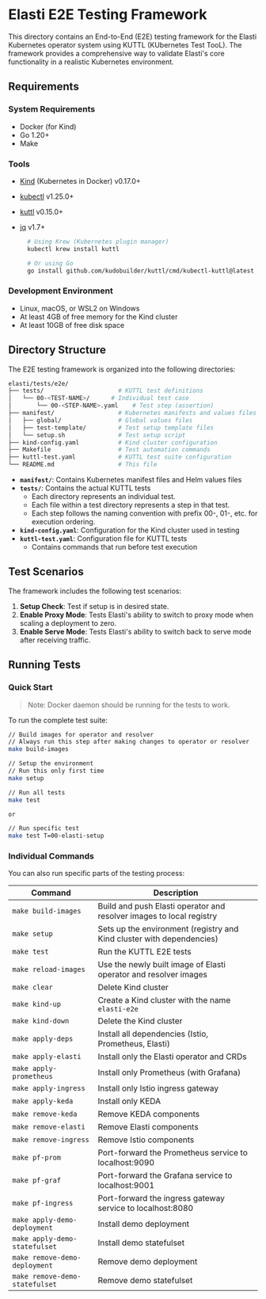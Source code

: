 # Elasti E2E Testing Framework

This directory contains an End-to-End (E2E) testing framework for the Elasti Kubernetes operator system using KUTTL (KUbernetes Test TooL). The framework provides a comprehensive way to validate Elasti's core functionality in a realistic Kubernetes environment.

## Requirements

### System Requirements

- Docker (for Kind)
- Go 1.20+
- Make

### Tools

- [Kind](https://kind.sigs.k8s.io/) (Kubernetes in Docker) v0.17.0+
- [kubectl](https://kubernetes.io/docs/tasks/tools/) v1.25.0+
- [kuttl](https://kuttl.dev/) v0.15.0+
- [jq](https://jqlang.org/) v1.7+

  ```bash
    # Using Krew (Kubernetes plugin manager)
    kubectl krew install kuttl

    # Or using Go
    go install github.com/kudobuilder/kuttl/cmd/kubectl-kuttl@latest
  ```

### Development Environment

- Linux, macOS, or WSL2 on Windows
- At least 4GB of free memory for the Kind cluster
- At least 10GB of free disk space

## Directory Structure

The E2E testing framework is organized into the following directories:

```bash
elasti/tests/e2e/
├── tests/                     # KUTTL test definitions
│   └── 00-<TEST-NAME>/      # Individual test case
│       └── 00-<STEP-NAME>.yaml    # Test step (assertion)
├── manifest/                  # Kubernetes manifests and values files
│   ├── global/                # Global values files
│   ├── test-template/         # Test setup template files
│   └── setup.sh               # Test setup script
├── kind-config.yaml           # Kind cluster configuration
├── Makefile                   # Test automation commands
├── kuttl-test.yaml            # KUTTL test suite configuration
└── README.md                  # This file
```

- **`manifest/`**: Contains Kubernetes manifest files and Helm values files
- **`tests/`**: Contains the actual KUTTL tests
  - Each directory represents an individual test.
  - Each file within a test directory represents a step in that test.
  - Each step follows the naming convention with prefix 00-, 01-, etc. for execution ordering.
- **`kind-config.yaml`**: Configuration for the Kind cluster used in testing
- **`kuttl-test.yaml`**: Configuration file for KUTTL tests
  - Contains commands that run before test execution

## Test Scenarios

The framework includes the following test scenarios:

1. **Setup Check**: Test if setup is in desired state.
2. **Enable Proxy Mode**: Tests Elasti's ability to switch to proxy mode when scaling a deployment to zero.
3. **Enable Serve Mode**: Tests Elasti's ability to switch back to serve mode after receiving traffic.

## Running Tests

### Quick Start

> Note: Docker daemon should be running for the tests to work.

To run the complete test suite:

```bash
// Build images for operator and resolver
// Always run this step after making changes to operator or resolver
make build-images

// Setup the environment
// Run this only first time
make setup

// Run all tests
make test

or

// Run specific test
make test T=00-elasti-setup
```

### Individual Commands

You can also run specific parts of the testing process:

| Command                  | Description                                                                                                                                                                                                    |
| ------------------------ | -------------------------------------------------------------------------------------------------------------------------------------------------------------------------------------------------------------- |
| `make build-images`      | Build and push Elasti operator and resolver images to local registry |
| `make setup`             | Sets up the environment (registry and Kind cluster with dependencies) |
| `make test`              | Run the KUTTL E2E tests |
| `make reload-images`     | Use the newly built image of Elasti operator and resolver images |
| `make clear`             | Delete Kind cluster |
| `make kind-up`           | Create a Kind cluster with the name `elasti-e2e`|
| `make kind-down`         | Delete the Kind cluster |
| `make apply-deps`        | Install all dependencies (Istio, Prometheus, Elasti) |
| `make apply-elasti`      | Install only the Elasti operator and CRDs |
| `make apply-prometheus`  | Install only Prometheus (with Grafana) |
| `make apply-ingress`     | Install only Istio ingress gateway |
| `make apply-keda`        | Install only KEDA |
| `make remove-keda`       | Remove KEDA components |
| `make remove-elasti`     | Remove Elasti components |
| `make remove-ingress`    | Remove Istio components |
| `make pf-prom`           | Port-forward the Prometheus service to localhost:9090 |
| `make pf-graf`           | Port-forward the Grafana service to localhost:9001 |
| `make pf-ingress`        | Port-forward the ingress gateway service to localhost:8080 |
| `make apply-demo-deployment` | Install demo deployment |
| `make apply-demo-statefulset` | Install demo statefulset |
| `make remove-demo-deployment` | Remove demo deployment |
| `make remove-demo-statefulset` | Remove demo statefulset |
